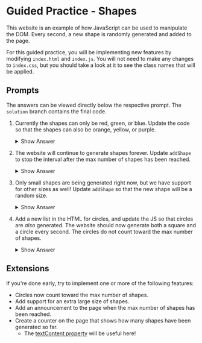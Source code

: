 # Guided Practice - Shapes

This website is an example of how JavaScript can be used to manipulate the DOM. Every second, a new shape is randomly generated and added to the page.

For this guided practice, you will be implementing new features by modifying `index.html` and `index.js`. You will not need to make any changes to `index.css`, but you should take a look at it to see the class names that will be applied.

## Prompts

The answers can be viewed directly below the respective prompt. The `solution` branch contains the final code.

1. Currently the shapes can only be red, green, or blue. Update the code so that the shapes can also be orange, yellow, or purple.
   <details>
   <summary>Show Answer</summary>

   ```js
   const colors = ["red", "green", "blue", "orange", "yellow", "purple"];
   ```

   </details>

1. The website will continue to generate shapes forever. Update `addShape` to stop the interval after the max number of shapes has been reached.
   <details>
   <summary>Show Answer</summary>

   ```js
   if (shapes.length >= maxShapes) {
     clearInterval(addShapeIntervalId);
   }
   ```

   </details>

1. Only small shapes are being generated right now, but we have support for other sizes as well! Update `addShape` so that the new shape will be a random size.
   <details>
   <summary>Show Answer</summary>

   ```js
   const size = sizes[Math.floor(Math.random() * sizes.length)];
   ```

   </details>

1. Add a new list in the HTML for circles, and update the JS so that circles are _also_ generated. The website should now generate both a square and a circle every second. The circles do not count toward the max number of shapes.

     <details>
     <summary>Show Answer</summary>

   ```html filename="index.html"
   <ul id="circles"></ul>
   ```

   ```js filename="index.js"
   function render() {
     // ...
     const circleList = document.querySelector("#circles");
     const circleElements = shapes.map((shape) => {
       const circleElement = document.createElement("li");
       circleElement.classList.add("circle", shape.color, shape.size);
       return circleElement;
     });
     circleList.replaceChildren(...circleElements);
   }
   ```

     </details>

## Extensions

If you're done early, try to implement one or more of the following features:

- Circles now count toward the max number of shapes.
- Add support for an extra large size of shapes.
- Add an announcement to the page when the max number of shapes has been reached.
- Create a counter on the page that shows how many shapes have been generated so far.
  - The [textContent property](https://developer.mozilla.org/en-US/docs/Web/API/Node/textContent) will be useful here!
